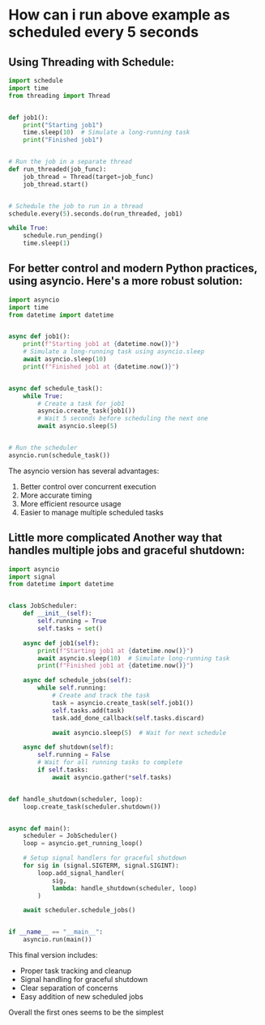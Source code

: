 # How can i run above example as scheduled every 5 seconds


## Using Threading with Schedule:

```python
import schedule
import time
from threading import Thread


def job1():
    print("Starting job1")
    time.sleep(10)  # Simulate a long-running task
    print("Finished job1")


# Run the job in a separate thread
def run_threaded(job_func):
    job_thread = Thread(target=job_func)
    job_thread.start()


# Schedule the job to run in a thread
schedule.every(5).seconds.do(run_threaded, job1)

while True:
    schedule.run_pending()
    time.sleep(1)
```

## For better control and modern Python practices, using asyncio. Here's a more robust solution:

```python
import asyncio
import time
from datetime import datetime


async def job1():
    print(f"Starting job1 at {datetime.now()}")
    # Simulate a long-running task using asyncio.sleep
    await asyncio.sleep(10)
    print(f"Finished job1 at {datetime.now()}")


async def schedule_task():
    while True:
        # Create a task for job1
        asyncio.create_task(job1())
        # Wait 5 seconds before scheduling the next one
        await asyncio.sleep(5)


# Run the scheduler
asyncio.run(schedule_task())
```

The asyncio version has several advantages:

1. Better control over concurrent execution
2. More accurate timing
3. More efficient resource usage
4. Easier to manage multiple scheduled tasks

## Little more complicated Another way that handles multiple jobs and graceful shutdown:

```python
import asyncio
import signal
from datetime import datetime


class JobScheduler:
    def __init__(self):
        self.running = True
        self.tasks = set()

    async def job1(self):
        print(f"Starting job1 at {datetime.now()}")
        await asyncio.sleep(10)  # Simulate long-running task
        print(f"Finished job1 at {datetime.now()}")

    async def schedule_jobs(self):
        while self.running:
            # Create and track the task
            task = asyncio.create_task(self.job1())
            self.tasks.add(task)
            task.add_done_callback(self.tasks.discard)

            await asyncio.sleep(5)  # Wait for next schedule

    async def shutdown(self):
        self.running = False
        # Wait for all running tasks to complete
        if self.tasks:
            await asyncio.gather(*self.tasks)


def handle_shutdown(scheduler, loop):
    loop.create_task(scheduler.shutdown())


async def main():
    scheduler = JobScheduler()
    loop = asyncio.get_running_loop()

    # Setup signal handlers for graceful shutdown
    for sig in (signal.SIGTERM, signal.SIGINT):
        loop.add_signal_handler(
            sig,
            lambda: handle_shutdown(scheduler, loop)
        )

    await scheduler.schedule_jobs()


if __name__ == "__main__":
    asyncio.run(main())
```

This final version includes:

- Proper task tracking and cleanup
- Signal handling for graceful shutdown
- Clear separation of concerns
- Easy addition of new scheduled jobs

Overall the first ones seems to be the simplest